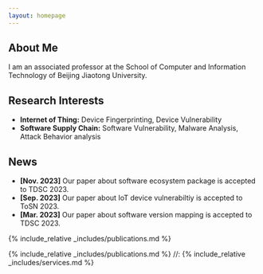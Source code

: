 ```yaml
---
layout: homepage
---
```


## About Me

I am an associated professor at the School of Computer and Information Technology of Beijing Jiaotong University. 


## Research Interests

- **Internet of Thing:** Device Fingerprinting, Device Vulnerability
- **Software Supply Chain:** Software Vulnerability, Malware Analysis, Attack Behavior analysis

## News

- **[Nov. 2023]** Our paper about software ecosystem package is accepted to TDSC 2023.
- **[Sep. 2023]** Our paper about IoT device vulnerabiltiy is accepted to ToSN 2023.
- **[Mar. 2023]** Our paper about software version mapping is accepted to TDSC 2023.


{% include_relative _includes/publications.md %}



{% include_relative _includes/publications.md %}
//: {% include_relative _includes/services.md %}
